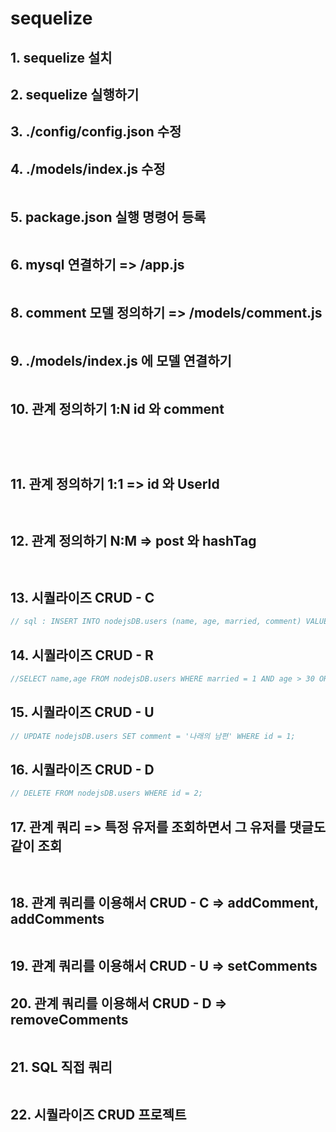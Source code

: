 # sequelize

## 1. sequelize 설치

## 2. sequelize 실행하기



## 3. ./config/config.json 수정



## 4. ./models/index.js 수정

```javascript

```

## 5. package.json 실행 명령어 등록

```json

```

## 6. mysql 연결하기 => /app.js

```javascript

```

## 8. comment 모델 정의하기 => /models/comment.js

```javascript

```

## 9. ./models/index.js 에 모델 연결하기

```javascript

```

## 10. 관계 정의하기 1:N id 와 comment

```javascript ./models/user.js
    
```

```javascript ./models/comment.js
   
```

## 11. 관계 정의하기 1:1 => id 와 UserId

```javascript /models/user.js

```

```javascript /models/info.js

```

## 12. 관계 정의하기 N:M => post 와 hashTag

```javascript

```

```javascript

```

## 13. 시퀄라이즈 CRUD - C

```javascript
// sql : INSERT INTO nodejsDB.users (name, age, married, comment) VALUES ('Jeonghun', 38, 1, '남편');

```

## 14. 시퀄라이즈 CRUD - R

```javascript
//SELECT name,age FROM nodejsDB.users WHERE married = 1 AND age > 30 ORDER BY age ASC LIMIT 1 OFFSET 1;

```

## 15. 시퀄라이즈 CRUD - U

```javascript
// UPDATE nodejsDB.users SET comment = '나래의 남편' WHERE id = 1;

```

## 16. 시퀄라이즈 CRUD - D

```javascript
// DELETE FROM nodejsDB.users WHERE id = 2;

```

## 17. 관계 쿼리 => 특정 유저를 조회하면서 그 유저를 댓글도 같이 조회

```javascript => include 속성

```

```javascript => getter 메서드

```

## 18. 관계 쿼리를 이용해서 CRUD - C => addComment, addComments

```javascript

```

## 19. 관계 쿼리를 이용해서 CRUD - U => setComments

## 20. 관계 쿼리를 이용해서 CRUD - D => removeComments

```javascript

```

## 21. SQL 직접 쿼리

```javascript

```

## 22. 시퀄라이즈 CRUD 프로젝트
